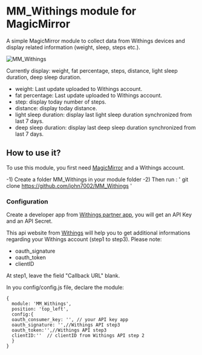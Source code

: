 # MM_Withings module for MagicMirror

A simple MagicMirror module to collect data from Withings devices and display related information (weight, sleep, steps etc.).

![MM_Withings ](https://github.com/john7002/MM_Withings/blob/master/.ressources/module_preview.png)    

Currently display: weight, fat percentage, steps, distance, light sleep duration, deep sleep duration.

- weight: Last update uploaded to Withings account.
- fat percentage: Last update uploaded to Withings account.
- step: display today number of steps.
- distance: display today distance.
- light sleep duration: display last light sleep duration synchronized from last 7 days.
- deep sleep duration: display last deep sleep duration synchronized from last 7 days.

## How to use it?                                                                                                                                           

To use this module, you first need [MagicMirror](https://github.com/MichMich/MagicMirror) and a Withings account.

-1) Create a folder MM_Withings in your module folder
-2) Then run : ' git clone https://github.com/john7002/MM_Withings '

### Configuration
Create a developer app from [Withings partner app](http://oauth.withings.com/partner/dashboard), you will get an API Key and an API Secret.
	
This api website from [Withings](http://oauth.withings.com/api) will help you to get additional informations regarding your Withings account (step1 to step3). Please note:
- oauth_signature
- oauth_token
- clientID

At step1, leave the field "Callback URL" blank.
		
In you config/config.js file, declare the module:
```
{                                                                                                                                                   
  module: 'MM_Withings',                                                                                                                          
  position: 'top_left',                                                               
  config:{                                                                                                                                   
  oauth_consumer_key: '', // your API key app
  oauth_signature: '',//Withings API step3
  oauth_token:'',//Withings API step3
  clientID:''  // clientID from Withings API step 2   																                                       															                                                                              
  }                                                                                                                                           
}                
```
